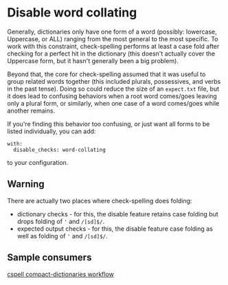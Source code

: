 # Disable word collating

Generally, dictionaries only have one form of a word (possibly: lowercase, Uppercase, or ALL) ranging from the most general to the most specific. To work with this constraint, check-spelling performs at least a case fold after checking for a perfect hit in the dictionary (this doesn't actually cover the Uppercase form, but it hasn't generally been a big problem).

Beyond that, the core for check-spelling assumed that it was useful to group related words together (this included plurals, possessives, and verbs in the past tense). Doing so could reduce the size of an `expect.txt` file, but it does lead to confusing behaviors when a root word comes/goes leaving only a plural form, or similarly, when one case of a word comes/goes while another remains.

If you're finding this behavior too confusing, or just want all forms to be listed individually, you can add:

```workflow
with:
  disable_checks: word-collating
```

to your configuration.

## Warning

There are actually two places where check-spelling does folding:

- dictionary checks - for this, the disable feature retains case folding but drops folding of `'` and `/[sd]$/`.
- expected output checks - for this, the disable feature case folding as well as folding of `'` and `/[sd]$/`.

## Sample consumers

[cspell compact-dictionaries workflow](https://github.com/check-spelling/cspell-dicts/commit/2a5b8bb057f4580749933060b29c466e92c93400#diff-f38bd48888fa3290eb90897dc1e21411b2bcf12a6538cd72bb583e7608787698R88)
